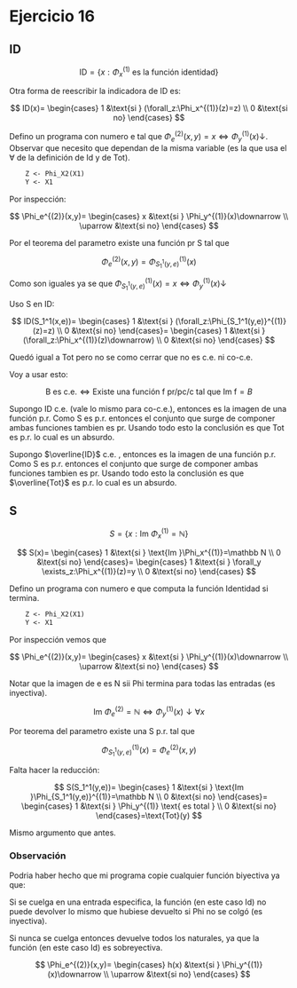 # Ejercicio 16

## ID

$$
\text{ID}=
\{x:\Phi_x^{(1)} \text{ es la función identidad}\}
$$

Otra forma de reescribir la indicadora de ID es:

$$
ID(x)=
\begin{cases}
    1 &\text{si } (\forall_z:\Phi_x^{(1)}(z)=z) \\
    0 &\text{si no}
\end{cases}
$$

Defino un programa con numero e tal que $\Phi_e^{(2)}(x,y)=x \iff \Phi_y^{(1)}(x)\downarrow$. Observar que necesito que dependan de la misma variable (es la que usa el $\forall$ de la definición de Id y de Tot).

```txt
    Z <- Phi_X2(X1)
    Y <- X1
```

Por inspección:

$$
\Phi_e^{(2)}(x,y)=
\begin{cases}
    x &\text{si } \Phi_y^{(1)}(x)\downarrow \\
    \uparrow &\text{si no}
\end{cases}
$$

Por el teorema del parametro existe una función pr S tal que

$$
\Phi_e^{(2)}(x,y)=\Phi_{S_1^1(y,e)}^{(1)}(x)
$$

Como son iguales ya se que $\Phi_{S_1^1(y,e)}^{(1)}(x)=x\iff \Phi_y^{(1)}(x)\downarrow$

Uso S en ID:

$$
ID(S_1^1(x,e))=
\begin{cases}
    1 &\text{si } (\forall_z:\Phi_{S_1^1(y,e)}^{(1)}(z)=z) \\
    0 &\text{si no}
\end{cases}=
\begin{cases}
    1 &\text{si } (\forall_z:\Phi_x^{(1)}(z)\downarrow) \\
    0 &\text{si no}
\end{cases}
$$

Quedó igual a Tot pero no se como cerrar que no es c.e. ni co-c.e.

Voy a usar esto:

$$
\text{B es c.e.}
\iff
\text{Existe una función f pr/pc/c tal que Im f}=B
$$

Supongo ID c.e. (vale lo mismo para co-c.e.), entonces es la imagen de una función p.r. Como S es p.r. entonces el conjunto que surge de componer ambas funciones tambien es pr. Usando todo esto la conclusión es que Tot es p.r. lo cual es un absurdo.

Supongo $\overline{ID}$ c.e. , entonces es la imagen de una función p.r. Como S es p.r. entonces el conjunto que surge de componer ambas funciones tambien es pr. Usando todo esto la conclusión es que $\overline{Tot}$ es p.r. lo cual es un absurdo.

## S

$$
S=\{x:\text{Im }\Phi_x^{(1)}=\mathbb N\}
$$

$$
S(x)=
\begin{cases}
    1 &\text{si } \text{Im }\Phi_x^{(1)}=\mathbb N \\
    0 &\text{si no}
\end{cases}=
\begin{cases}
    1 &\text{si } \forall_y \exists_z:\Phi_x^{(1)}(z)=y \\
    0 &\text{si no}
\end{cases}
$$

Defino un programa con numero e que computa la función Identidad si termina.

```txt
    Z <- Phi_X2(X1)
    Y <- X1
```

Por inspección vemos que

$$
\Phi_e^{(2)}(x,y)=
\begin{cases}
    x &\text{si } \Phi_y^{(1)}(x)\downarrow \\
    \uparrow &\text{si no}
\end{cases}
$$

Notar que la imagen de e es N sii Phi termina para todas las entradas (es inyectiva).

$$
\text{Im }\Phi_e^{(2)}=\mathbb N \iff \Phi_y^{(1)}(x)\downarrow \forall x
$$

Por teorema del parametro existe una S p.r. tal que

$$
\Phi_{S_1^1(y,e)}^{(1)}(x)=\Phi_e^{(2)}(x,y)
$$

Falta hacer la reducción:

$$
S(S_1^1(y,e))=
\begin{cases}
    1 &\text{si } \text{Im }\Phi_{S_1^1(y,e)}^{(1)}=\mathbb N \\
    0 &\text{si no}
\end{cases}=
\begin{cases}
    1 &\text{si } \Phi_y^{(1)} \text{ es total } \\
    0 &\text{si no}
\end{cases}=\text{Tot}(y)
$$

Mismo argumento que antes.

### Observación

Podria haber hecho que mi programa copie cualquier función biyectiva ya que:

Si se cuelga en una entrada especifica, la función (en este caso Id) no puede devolver lo mismo que hubiese devuelto si Phi no se colgó (es inyectiva).

Si nunca se cuelga entonces devuelve todos los naturales, ya que la función (en este caso Id) es sobreyectiva.

$$
\Phi_e^{(2)}(x,y)=
\begin{cases}
    h(x) &\text{si } \Phi_y^{(1)}(x)\downarrow \\
    \uparrow &\text{si no}
\end{cases}
$$
